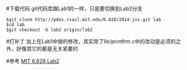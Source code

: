 #下载代码
git代码库跟Lab1的一样，只是要切换到Lab2分支
```
$git clone http://pdos.csail.mit.edu/6.828/2014-jos.git lab
$cd lab
$git checkout -b lab2 origin/lab2
```

#打补丁
加上在Lab1中做的修改，其实除了lib/printfmt.c中的改动是必须的之外，好像其它的都是无关紧要的


#参考
[MIT 6.828 Lab2](http://pdosnew.csail.mit.edu/6.828/2014/labs/lab2/)

